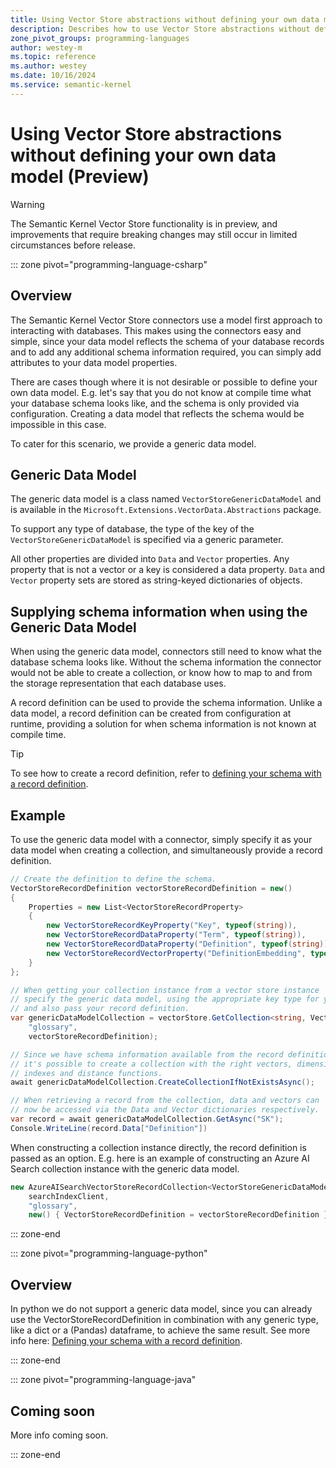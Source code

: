 ```yaml
---
title: Using Vector Store abstractions without defining your own data model (Preview)
description: Describes how to use Vector Store abstractions without defining your own data model.
zone_pivot_groups: programming-languages
author: westey-m
ms.topic: reference
ms.author: westey
ms.date: 10/16/2024
ms.service: semantic-kernel
---
```

# Using Vector Store abstractions without defining your own data model (Preview)

> [!WARNING]
> The Semantic Kernel Vector Store functionality is in preview, and improvements that require breaking changes may still occur in limited circumstances before release.

::: zone pivot="programming-language-csharp"

## Overview

The Semantic Kernel Vector Store connectors use a model first approach to interacting with databases. This makes using the connectors easy and simple, since
your data model reflects the schema of your database records and to add any additional schema information required, you can simply add attributes to your data model properties.

There are cases though where it is not desirable or possible to define your own data model. E.g. let's say that you do not know at compile time what your
database schema looks like, and the schema is only provided via configuration. Creating a data model that reflects the schema would be impossible in this case.

To cater for this scenario, we provide a generic data model.

## Generic Data Model

The generic data model is a class named `VectorStoreGenericDataModel` and is available in the `Microsoft.Extensions.VectorData.Abstractions` package.

To support any type of database, the type of the key of the `VectorStoreGenericDataModel` is specified via a generic parameter.

All other properties are divided into `Data` and `Vector` properties. Any property that is not a vector or a key is considered a data property.
`Data` and `Vector` property sets are stored as string-keyed dictionaries of objects.

## Supplying schema information when using the Generic Data Model

When using the generic data model, connectors still need to know what the database schema looks like. Without the schema information
the connector would not be able to create a collection, or know how to map to and from the storage representation that each database uses.

A record definition can be used to provide the schema information. Unlike a data model, a record definition can be created from configuration
at runtime, providing a solution for when schema information is not known at compile time.

> [!TIP]
> To see how to create a record definition, refer to [defining your schema with a record definition](./schema-with-record-definition.md).

## Example

To use the generic data model with a connector, simply specify it as your data model when creating a collection, and simultaneously provide a record definition.

```csharp
// Create the definition to define the schema.
VectorStoreRecordDefinition vectorStoreRecordDefinition = new()
{
    Properties = new List<VectorStoreRecordProperty>
    {
        new VectorStoreRecordKeyProperty("Key", typeof(string)),
        new VectorStoreRecordDataProperty("Term", typeof(string)),
        new VectorStoreRecordDataProperty("Definition", typeof(string)),
        new VectorStoreRecordVectorProperty("DefinitionEmbedding", typeof(ReadOnlyMemory<float>)) { Dimensions = 1536 }
    }
};

// When getting your collection instance from a vector store instance
// specify the generic data model, using the appropriate key type for your database
// and also pass your record definition.
var genericDataModelCollection = vectorStore.GetCollection<string, VectorStoreGenericDataModel<string>>(
    "glossary",
    vectorStoreRecordDefinition);

// Since we have schema information available from the record definition
// it's possible to create a collection with the right vectors, dimensions,
// indexes and distance functions.
await genericDataModelCollection.CreateCollectionIfNotExistsAsync();

// When retrieving a record from the collection, data and vectors can
// now be accessed via the Data and Vector dictionaries respectively.
var record = await genericDataModelCollection.GetAsync("SK");
Console.WriteLine(record.Data["Definition"])
```

When constructing a collection instance directly, the record definition
is passed as an option. E.g. here is an example of constructing
an Azure AI Search collection instance with the generic data model.

```csharp
new AzureAISearchVectorStoreRecordCollection<VectorStoreGenericDataModel<string>>(
    searchIndexClient,
    "glossary",
    new() { VectorStoreRecordDefinition = vectorStoreRecordDefinition });
```

::: zone-end

::: zone pivot="programming-language-python"

## Overview

In python we do not support a generic data model, since you can already use the VectorStoreRecordDefinition in combination with any generic type, like a dict or a (Pandas) dataframe, to achieve the same result. See more info here: [Defining your schema with a record definition](./schema-with-record-definition.md).

::: zone-end

::: zone pivot="programming-language-java"

## Coming soon

More info coming soon.

::: zone-end

